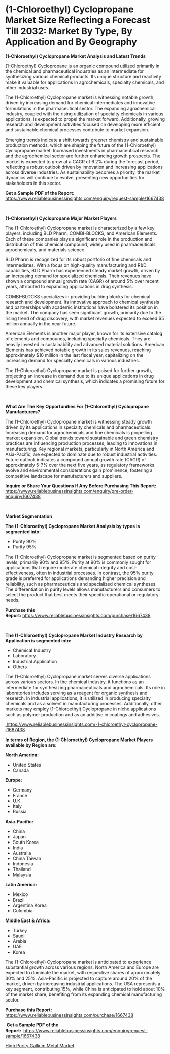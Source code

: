 <p><h1>(1-Chloroethyl) Cyclopropane Market Size Reflecting a Forecast Till 2032: Market By Type, By Application and By Geography</h1></p><p><strong>(1-Chloroethyl) Cyclopropane Market Analysis and Latest Trends</strong></p>
<p><p>(1-Chloroethyl) Cyclopropane is an organic compound utilized primarily in the chemical and pharmaceutical industries as an intermediate for synthesizing various chemical products. Its unique structure and reactivity make it valuable for applications in agrochemicals, specialty chemicals, and other industrial uses.</p><p>The (1-Chloroethyl) Cyclopropane market is witnessing notable growth, driven by increasing demand for chemical intermediates and innovative formulations in the pharmaceutical sector. The expanding agrochemical industry, coupled with the rising utilization of specialty chemicals in various applications, is expected to propel the market forward. Additionally, growing research and development activities focused on developing more efficient and sustainable chemical processes contribute to market expansion.</p><p>Emerging trends indicate a shift towards greener chemistry and sustainable production methods, which are shaping the future of the (1-Chloroethyl) Cyclopropane market. Increased investments in pharmaceutical research and the agrochemical sector are further enhancing growth prospects. The market is expected to grow at a CAGR of 6.2% during the forecast period, reflecting a robust outlook driven by innovation and increasing applications across diverse industries. As sustainability becomes a priority, the market dynamics will continue to evolve, presenting new opportunities for stakeholders in this sector.</p></p>
<p><strong>Get a Sample PDF of the Report:&nbsp;</strong> <a href="https://www.reliablebusinessinsights.com/enquiry/request-sample/1667438?utm_campaign=2209&utm_medium=2&utm_source=Github&utm_content=ia&utm_term=02022025&utm_id=1-chloroethyl-cyclopropane">https://www.reliablebusinessinsights.com/enquiry/request-sample/1667438</a></p>
<p>&nbsp;</p>
<p><strong>(1-Chloroethyl) Cyclopropane Major Market Players</strong></p>
<p><p>The (1-Chloroethyl) Cyclopropane market is characterized by a few key players, including BLD Pharm, COMBI-BLOCKS, and American Elements. Each of these companies plays a significant role in the production and distribution of this chemical compound, widely used in pharmaceuticals, agrochemicals, and materials science.</p><p>BLD Pharm is recognized for its robust portfolio of fine chemicals and intermediates. With a focus on high-quality manufacturing and R&D capabilities, BLD Pharm has experienced steady market growth, driven by an increasing demand for specialized chemicals. Their revenues have shown a compound annual growth rate (CAGR) of around 5% over recent years, attributed to expanding applications in drug synthesis.</p><p>COMBI-BLOCKS specializes in providing building blocks for chemical research and development. Its innovative approach to chemical synthesis and partnerships with academic institutions have bolstered its position in the market. The company has seen significant growth, primarily due to the rising trend of drug discovery, with market revenues expected to exceed $5 million annually in the near future.</p><p>American Elements is another major player, known for its extensive catalog of elements and compounds, including specialty chemicals. They are heavily invested in sustainability and advanced material solutions. American Elements has achieved notable growth in its sales revenues, reaching approximately $10 million in the last fiscal year, capitalizing on the increasing demand for specialty chemicals in various industries.</p><p>The (1-Chloroethyl) Cyclopropane market is poised for further growth, projecting an increase in demand due to its unique applications in drug development and chemical synthesis, which indicates a promising future for these key players.</p></p>
<p>&nbsp;</p>
<p><strong>What Are The Key Opportunities For (1-Chloroethyl) Cyclopropane Manufacturers?</strong></p>
<p><p>The (1-Chloroethyl) Cyclopropane market is witnessing steady growth driven by its applications in specialty chemicals and pharmaceuticals. Increasing demand for agrochemicals and fine chemicals is propelling market expansion. Global trends toward sustainable and green chemistry practices are influencing production processes, leading to innovations in manufacturing. Key regional markets, particularly in North America and Asia-Pacific, are expected to dominate due to robust industrial activities. Future outlook indicates a compound annual growth rate (CAGR) of approximately 5-7% over the next five years, as regulatory frameworks evolve and environmental considerations gain prominence, fostering a competitive landscape for manufacturers and suppliers.</p></p>
<p><strong>Inquire or Share Your Questions If Any Before Purchasing This Report:</strong> <a href="https://www.reliablebusinessinsights.com/enquiry/pre-order-enquiry/1667438?utm_campaign=2209&utm_medium=2&utm_source=Github&utm_content=ia&utm_term=02022025&utm_id=1-chloroethyl-cyclopropane">https://www.reliablebusinessinsights.com/enquiry/pre-order-enquiry/1667438</a></p>
<p>&nbsp;</p>
<p><strong>Market Segmentation</strong></p>
<p><strong>The (1-Chloroethyl) Cyclopropane Market Analysis by types is segmented into:</strong></p>
<p><ul><li>Purity 90%</li><li>Purity 95%</li></ul></p>
<p><p>The (1-Chloroethyl) Cyclopropane market is segmented based on purity levels, primarily 90% and 95%. Purity at 90% is commonly sought for applications that require moderate chemical integrity and cost-effectiveness, often in industrial processes. In contrast, the 95% purity grade is preferred for applications demanding higher precision and reliability, such as pharmaceuticals and specialized chemical syntheses. The differentiation in purity levels allows manufacturers and consumers to select the product that best meets their specific operational or regulatory needs.</p></p>
<p><strong>Purchase this Report:&nbsp;</strong><a href="https://www.reliablebusinessinsights.com/purchase/1667438?utm_campaign=2209&utm_medium=2&utm_source=Github&utm_content=ia&utm_term=02022025&utm_id=1-chloroethyl-cyclopropane">https://www.reliablebusinessinsights.com/purchase/1667438</a></p>
<p>&nbsp;</p>
<p><strong>The (1-Chloroethyl) Cyclopropane Market Industry Research by Application is segmented into:</strong></p>
<p><ul><li>Chemical Industry</li><li>Laboratory</li><li>Industrial Application</li><li>Others</li></ul></p>
<p><p>The (1-Chloroethyl) Cyclopropane market serves diverse applications across various sectors. In the chemical industry, it functions as an intermediate for synthesizing pharmaceuticals and agrochemicals. Its role in laboratories includes serving as a reagent for organic synthesis and research. In industrial applications, it is utilized in producing specialty chemicals and as a solvent in manufacturing processes. Additionally, other markets may employ (1-Chloroethyl) Cyclopropane in niche applications such as polymer production and as an additive in coatings and adhesives.</p></p>
<p><a href="https://www.reliablebusinessinsights.com/-1-chloroethyl-cyclopropane-r1667438?utm_campaign=2209&utm_medium=2&utm_source=Github&utm_content=ia&utm_term=02022025&utm_id=1-chloroethyl-cyclopropane">&nbsp;https://www.reliablebusinessinsights.com/-1-chloroethyl-cyclopropane-r1667438</a></p>
<p><strong>In terms of Region, the (1-Chloroethyl) Cyclopropane Market Players available by Region are:</strong></p>
<p>
    <p> <strong> North America: </strong>
        <ul>
            <li>United States</li>
            <li>Canada</li>
        </ul>
        </p> 
    <p> <strong> Europe: </strong>
        <ul>
            <li>Germany</li>
            <li>France</li>
            <li>U.K.</li>
            <li>Italy</li>
            <li>Russia</li>
        </ul>
        </p> 
    <p> <strong> Asia-Pacific: </strong>
        <ul>
            <li>China</li>
            <li>Japan</li>
            <li>South Korea</li>
            <li>India</li>
            <li>Australia</li>
            <li>China Taiwan</li>
            <li>Indonesia</li>
            <li>Thailand</li>
            <li>Malaysia</li>
        </ul>
        </p> 
    <p> <strong> Latin America: </strong>
        <ul>
            <li>Mexico</li>
            <li>Brazil</li>
            <li>Argentina Korea</li>
            <li>Colombia</li>
        </ul>
        </p> 
    <p> <strong> Middle East & Africa: </strong>
        <ul>
            <li>Turkey</li>
            <li>Saudi</li>
            <li>Arabia</li>
            <li>UAE</li>
            <li>Korea</li>
        </ul>
    </p>
    </p>
<p><p>The (1-Chloroethyl) Cyclopropane market is anticipated to experience substantial growth across various regions. North America and Europe are expected to dominate the market, with respective shares of approximately 30% and 25%. Asia-Pacific is projected to capture around 20% of the market, driven by increasing industrial applications. The USA represents a key segment, contributing 15%, while China is anticipated to hold about 10% of the market share, benefiting from its expanding chemical manufacturing sector.</p></p>
<p><strong>Purchase this Report: </strong><a href="https://www.reliablebusinessinsights.com/purchase/1667438?utm_campaign=2209&utm_medium=2&utm_source=Github&utm_content=ia&utm_term=02022025&utm_id=1-chloroethyl-cyclopropane">https://www.reliablebusinessinsights.com/purchase/1667438</a></p>
<p>&nbsp;<strong>Get a Sample PDF of the Report:&nbsp;&nbsp;</strong><a href="https://www.reliablebusinessinsights.com/enquiry/request-sample/1667438?utm_campaign=2209&utm_medium=2&utm_source=Github&utm_content=ia&utm_term=02022025&utm_id=1-chloroethyl-cyclopropane">https://www.reliablebusinessinsights.com/enquiry/request-sample/1667438</a></p>
<p><strong></strong></p>
<p><p><a href="https://github.com/kbollin866/Market-Research-Report-List-1/blob/main/high-purity-gallium-metal-market.md?utm_campaign=2209&utm_medium=2&utm_source=Github&utm_content=ia&utm_term=02022025&utm_id=1-chloroethyl-cyclopropane">High Purity Gallium Metal Market</a></p></p>